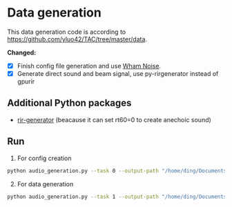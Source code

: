 # Data generation

This data generation code is according to https://github.com/yluo42/TAC/tree/master/data. 

**Changed:** 
- [x] Finish config file generation and use [Wham Noise](http://wham.whisper.ai/).
- [x] Generate direct sound and beam signal, use py-rirgenerator instead of gpurir

## Additional Python packages
- [rir-generator](https://github.com/audiolabs/rir-generator) (beacause it can set rt60=0 to create anechoic sound)

## Run
1. For config creation
```bash
python audio_generation.py --task 0 --output-path "/home/ding/Documents/data/16kHz" --config-path "/home/ding/Documents/config" --libri-path="/home/ding/Documents/LibriSpeech" --noise-path="/home/ding/Documents/LibriSpeech/wham_noise"
```
2. For data generation
```bash
python audio_generation.py --task 1 --output-path "/home/ding/Documents/data/16kHz" --config-path "/home/ding/Documents/config" --libri-path="/home/ding/Documents/LibriSpeech" --noise-path="/home/ding/Documents/LibriSpeech/wham_noise"
```
